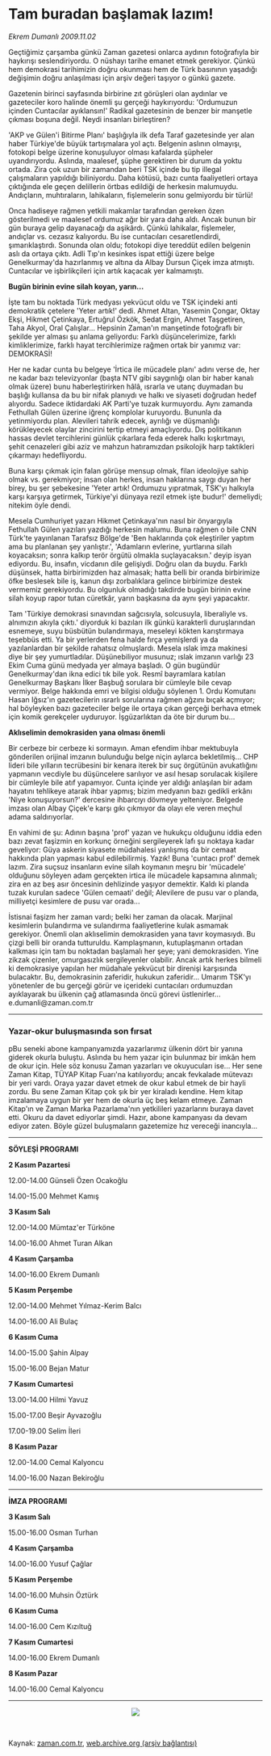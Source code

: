 # Tam buradan başlamak lazım!

*Ekrem Dumanlı 2009.11.02*

<tr><td class="metin" colspan="2" style="padding-top: 20px; padding-left: 5px; ">Geçtiğimiz çarşamba günkü Zaman gazetesi onlarca  aydının fotoğrafıyla bir haykırışı seslendiriyordu. O nüshayı tarihe emanet etmek gerekiyor. Çünkü hem demokrasi tarihimizin doğru okunması hem de Türk basınının yaşadığı değişimin doğru anlaşılması için arşiv değeri taşıyor o günkü gazete.</td></tr><tr><td class="metin" colspan="2" style="padding-top: 20px; padding-left: 5px; "><p> Gazetenin birinci sayfasında birbirine zıt görüşleri olan aydınlar ve gazeteciler koro halinde önemli şu gerçeği haykırıyordu: 'Ordumuzun içinden Cuntacılar ayıklansın!' Radikal gazetesinin de benzer bir manşetle çıkması boşuna değil. Neydi insanları birleştiren?
<p>'AKP ve Gülen'i Bitirme Planı' başlığıyla ilk defa Taraf gazetesinde yer alan haber Türkiye'de büyük tartışmalara yol açtı. Belgenin aslının olmayışı, fotokopi belge üzerine konuşuluyor olması kafalarda şüpheler uyandırıyordu. Aslında, maalesef, şüphe gerektiren bir durum da yoktu ortada. Zira çok uzun bir zamandan beri TSK içinde bu tip illegal çalışmaların yapıldığı biliniyordu. Daha kötüsü, bazı cunta faaliyetleri ortaya çıktığında ele geçen delillerin örtbas edildiği de herkesin malumuydu. Andıçların, muhtıraların, lahikaların, fişlemelerin sonu gelmiyordu bir türlü!
<p>Onca hadiseye rağmen yetkili makamlar tarafından gereken özen gösterilmedi ve maalesef ordumuz ağır bir yara daha aldı. Ancak bunun bir gün buraya gelip dayanacağı da aşikârdı. Çünkü lahikalar, fişlemeler, andıçlar vs. cezasız kalıyordu. Bu ise cuntacıları cesaretlendirdi, şımarıklaştırdı. Sonunda olan oldu; fotokopi diye tereddüt edilen belgenin aslı da ortaya çıktı. Adli Tıp'ın kesinkes ispat ettiği üzere belge Genelkurmay'da hazırlanmış ve altına da Albay Dursun Çiçek imza atmıştı. Cuntacılar ve işbirlikçileri için artık kaçacak yer kalmamıştı.
<p><b>Bugün birinin evine silah koyan, yarın...</b>
<p>İşte tam bu noktada Türk medyası yekvücut oldu ve TSK içindeki anti demokratik çetelere 'Yeter artık!' dedi. Ahmet Altan, Yasemin Çongar, Oktay Ekşi, Hikmet Çetinkaya, Ertuğrul Özkök, Sedat Ergin, Ahmet Taşgetiren, Taha Akyol, Oral Çalışlar... Hepsinin Zaman'ın manşetinde fotoğraflı bir şekilde yer alması şu anlama geliyordu: Farklı düşüncelerimize, farklı kimliklerimize, farklı hayat tercihlerimize rağmen ortak bir yanımız var: DEMOKRASİ!
<p>Her ne kadar cunta bu belgeye 'İrtica ile mücadele planı' adını verse de, her ne kadar bazı televizyonlar (başta NTV gibi saygınlığı olan bir haber kanalı olmak üzere) bunu haberleştirirken hâlâ, ısrarla ve utanç duymadan bu başlığı kullansa da bu bir nifak planıydı ve halkı ve siyaseti doğrudan hedef alıyordu. Sadece iktidardaki AK Parti'ye tuzak kurmuyordu. Aynı zamanda Fethullah Gülen üzerine iğrenç komplolar kuruyordu. Bununla da yetinmiyordu plan. Alevileri tahrik edecek, ayrılığı ve düşmanlığı körükleyecek olaylar zincirini tertip etmeyi amaçlıyordu. Dış politikanın hassas devlet tercihlerini günlük çıkarlara feda ederek halkı kışkırtmayı, şehit cenazeleri gibi aziz ve mahzun hatıramızdan psikolojik harp taktikleri çıkarmayı hedefliyordu.
<p>Buna karşı çıkmak için falan görüşe mensup olmak, filan ideolojiye sahip olmak vs. gerekmiyor; insan olan herkes, insan haklarına saygı duyan her birey, bu şer şebekesine 'Yeter artık! Ordumuzu yıpratmak, TSK'yı halkıyla karşı karşıya getirmek, Türkiye'yi dünyaya rezil etmek işte budur!' demeliydi; nitekim öyle dendi.
<p>Mesela Cumhuriyet yazarı Hikmet Çetinkaya'nın nasıl bir önyargıyla Fethullah Gülen yazıları yazdığı herkesin malumu. Buna rağmen o bile CNN Türk'te yayınlanan Tarafsız Bölge'de 'Ben haklarında çok eleştiriler yaptım ama bu planlanan şey yanlıştır.', 'Adamların evlerine, yurtlarına silah koyacaksın; sonra kalkıp terör örgütü olmakla suçlayacaksın.' deyip isyan ediyordu. Bu, insafın, vicdanın dile gelişiydi. Doğru olan da buydu. Farklı düşünsek, hatta birbirimizden haz almasak; hatta belli bir oranda birbirimize öfke beslesek bile iş, kanun dışı zorbalıklara gelince birbirimize destek vermemiz gerekiyordu. Bu olgunluk olmadığı takdirde bugün birinin evine silah koyup rapor tutan cüretkâr, yarın başkasına da aynı şeyi yapacaktır. 
<p>Tam 'Türkiye demokrasi sınavından sağcısıyla, solcusuyla, liberaliyle vs. alnımızın akıyla çıktı.' diyorduk ki bazıları ilk günkü karakterli duruşlarından esnemeye, suyu büsbütün bulandırmaya, meseleyi kökten karıştırmaya teşebbüs etti. Ya bir yerlerden fena halde fırça yemişlerdi ya da yazılanlardan bir şekilde rahatsız olmuşlardı. Mesela ıslak imza makinesi diye bir şey yumurtladılar. Düşünebiliyor musunuz; ıslak imzanın varlığı 23 Ekim Cuma günü medyada yer almaya başladı. O gün bugündür Genelkurmay'dan ikna edici tık bile yok. Resmî bayramlara katılan Genelkurmay Başkanı İlker Başbuğ sorulara bir cümleyle bile cevap vermiyor. Belge hakkında emri ve bilgisi olduğu söylenen 1. Ordu Komutanı Hasan Iğsız'ın gazetecilerin ısrarlı sorularına rağmen ağzını bıçak açmıyor; hal böyleyken bazı gazeteciler belge ile ortaya çıkan gerçeği berhava etmek için komik gerekçeler uyduruyor. İşgüzarlıktan da öte bir durum bu...
<p><b>Aklıselimin demokrasiden yana olması önemli</b>
<p>Bir cerbeze bir cerbeze ki sormayın. Aman efendim ihbar mektubuyla gönderilen orijinal imzanın bulunduğu belge niçin aylarca bekletilmiş... CHP lideri bile yılların tecrübesini bir kenara iterek bir suç örgütünün avukatlığını yapmanın vecdiyle bu düşüncelere sarılıyor ve asıl hesap sorulacak kişilere bir cümleyle bile atıf yapamıyor. Cunta içinde yer aldığı anlaşılan bir adam hayatını tehlikeye atarak ihbar yapmış; bizim medyanın bazı gedikli erkânı 'Niye konuşuyorsun?' dercesine ihbarcıyı dövmeye yelteniyor. Belgede imzası olan Albay Çiçek'e karşı gıkı çıkmıyor da olayı ele veren meçhul adama saldırıyorlar.
<p>En vahimi de şu: Adının başına 'prof' yazan ve hukukçu olduğunu iddia eden bazı zevat faşizmin en korkunç örneğini sergileyerek lafı şu noktaya kadar geveliyor: Güya askerin siyasete müdahalesi yanlışmış da bir cemaat hakkında plan yapması kabul edilebilirmiş. Yazık! Buna 'cuntacı prof' demek lazım. Zira suçsuz insanların evine silah koymanın meşru bir 'mücadele' olduğunu söyleyen adam gerçekten irtica ile mücadele kapsamına alınmalı; zira en az beş asır öncesinin dehlizinde yaşıyor demektir. Kaldı ki planda tuzak kurulan sadece 'Gülen cemaati' değil; Alevilere de pusu var o planda, milliyetçi kesimlere de pusu var orada...
<p>İstisnai faşizm her zaman vardı; belki her zaman da olacak. Marjinal kesimlerin bulandırma ve sulandırma faaliyetlerine kulak asmamak gerekiyor. Önemli olan aklıselimin demokrasiden yana tavır koymasıydı. Bu çizgi belli bir oranda tutturuldu. Kamplaşmanın, kutuplaşmanın ortadan kalkması için tam bu noktadan başlamalı her şeye; yani demokrasiden. Yine zikzak çizenler, omurgasızlık sergileyenler olabilir. Ancak artık herkes bilmeli ki demokrasiye yapılan her müdahale yekvücut bir direnişi karşısında bulacaktır. Bu, demokrasinin zaferidir, hukukun zaferidir... Umarım TSK'yı yönetenler de bu gerçeği görür ve içerideki cuntacıları ordumuzdan ayıklayarak bu ülkenin çağ atlamasında öncü görevi üstlenirler... e.dumanli@zaman.com.tr
<p> <hr/>
<p><h3> Yazar-okur buluşmasında son fırsat</h3>
<p>pBu seneki abone kampanyamızda yazarlarımız ülkenin dört bir yanına giderek okurla buluştu. Aslında bu hem yazar için bulunmaz bir imkân hem de okur için. Hele söz konusu Zaman yazarları ve okuyucuları ise... Her sene Zaman Kitap, TÜYAP Kitap Fuarı'na katılıyordu; ancak fevkalade mütevazı bir yeri vardı. Oraya yazar davet etmek de okur kabul etmek de bir hayli zordu. Bu sene Zaman Kitap çok şık bir yer kiraladı kendine. Hem kitap imzalamaya uygun bir yer hem de okurla üç beş kelam etmeye. Zaman Kitap'ın ve Zaman Marka Pazarlama'nın yetkilileri yazarlarını buraya davet etti. Okuru da davet ediyorlar şimdi. Hazır, abone kampanyası da devam ediyor zaten. Böyle güzel buluşmaların gazetemize hız vereceği inancıyla...
<p> <hr/>
<p><b>SÖYLEŞİ PROGRAMI</b>
<p><b>2 Kasım Pazartesi</b>
<p>12.00-14.00 Günseli Özen Ocakoğlu
<p>14.00-15.00 Mehmet Kamış
<p><b>3 Kasım Salı</b>
<p>12.00-14.00 Mümtaz'er Türköne
<p>14.00-16.00 Ahmet Turan Alkan
<p><b>4 Kasım Çarşamba</b>
<p>14.00-16.00 Ekrem Dumanlı
<p><b>5 Kasım Perşembe</b>
<p>12.00-14.00 Mehmet Yılmaz-Kerim Balcı
<p>14.00-16.00 Ali Bulaç
<p><b>6 Kasım Cuma</b>
<p>14.00-15.00 Şahin Alpay
<p>15.00-16.00 Bejan Matur
<p><b>7 Kasım Cumartesi</b>
<p>13.00-14.00 Hilmi Yavuz
<p>15.00-17.00 Beşir Ayvazoğlu
<p>17.00-19.00 Selim İleri
<p><b>8 Kasım Pazar</b>
<p>12.00-14.00 Cemal Kalyoncu
<p>14.00-16.00 Nazan Bekiroğlu
<p><hr/>
<p><b>İMZA PROGRAMI</b>
<p><b>3 Kasım Salı</b>
<p>15.00-16.00 Osman Turhan
<p><b>4 Kasım Çarşamba</b>
<p>14.00-16.00 Yusuf Çağlar
<p><b>5 Kasım Perşembe</b>
<p>14.00-16.00 Muhsin Öztürk
<p><b>6 Kasım Cuma</b>
<p>14.00-16.00 Cem Kızıltuğ
<p><b>7 Kasım Cumartesi</b>
<p>14.00-16.00 Ekrem Dumanlı
<p><b>8 Kasım Pazar</b>
<p>14.00-16.00 Cemal Kalyoncu
<p><hr/>
<p><p align="center"><img border="0" src="http://web.archive.org/web/20100110122355im_/http://medya.zaman.com.tr/2009/11/02/tiraj.gif"/>
<p>
<p><br/></p></p></p></p></p></p></p></p></p></p></p></p></p></p></p></p></p></p></p></p></p></p></p></p></p></p></p></p></p></p></p></p></p></p></p></p></p></p></p></p></p></p></p></p></p></p></p></p></p></p></p></p></p></p></p></p></p></p></td></tr>

Kaynak: [zaman.com.tr](http://zaman.com.tr/yazar.do?yazino=910503), [web.archive.org (arşiv bağlantısı)](http://web.archive.org/web/20100110122355/http://zaman.com.tr:80/yazar.do?yazino=910503)
